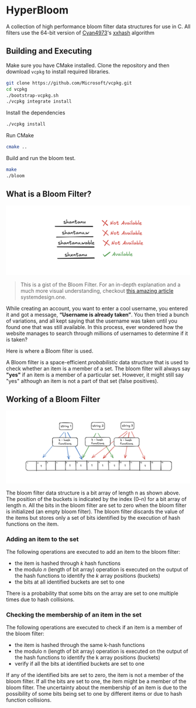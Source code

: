 # HyperBloom

A collection of high performance bloom filter data structures for use in C. All filters use the 64-bit version of [Cyan4973](https://github.com/Cyan4973)'s [xxhash](https://github.com/Cyan4973/xxhash) algorithm

## Building and Executing

Make sure you have CMake installed. Clone the repository and then download `vcpkg` to install required libraries.

```bash
git clone https://github.com/Microsoft/vcpkg.git
cd vcpkg
./bootstrap-vcpkg.sh
./vcpkg integrate install
```

Install the dependencies

```bash
./vcpkg install
```

Run CMake

```bash
cmake ..
```

Build and run the bloom test.

```bash
make
./bloom
```

## What is a Bloom Filter?

<div align="center">

![Header Image](assets/header.png)

</div>

> This is a gist of the Bloom Filter. For an in-depth explanation and a much more visual understanding, checkout [this amazing article](https://systemdesign.one/bloom-filters-explained/) systemdesign.one.

While creating an account, you want to enter a cool username, you entered it and got a message, **“Username is already taken”**. You then tried a bunch of variations, and all kept saying that the username was taken until you found one that was still available. In this process, ever wondered how the website manages to search through millions of usernames to determine if it is taken?

Here is where a Bloom filter is used.

A Bloom filter is a space-efficient _probabilistic_ data structure that is used to check whether an item is a member of a set.
The bloom filter will always say **"yes"** if an item is a member of a particular set. However, it might still say "yes" although
an item is not a part of that set (false positives).

## Working of a Bloom Filter

![Working of a Bloom Filter](assets/bloom-working.png)

The bloom filter data structure is a bit array of length n as shown above.
The position of the buckets is indicated by the index (0–n) for a bit array of length n.
All the bits in the bloom filter are set to zero when the bloom filter is initialized (an empty bloom filter).
The bloom filter discards the value of the items but stores only a set of bits identified by the execution of hash functions on the item.

### Adding an item to the set

The following operations are executed to add an item to the bloom filter:

-   the item is hashed through _k_ hash functions
-   the modulo _n_ (length of bit array) operation is executed on the output of the hash functions to identify the _k_ array positions (buckets)
-   the bits at all identified buckets are set to one

There is a probability that some bits on the array are set to one multiple times due to hash collisions.

### Checking the membership of an item in the set

The following operations are executed to check if an item is a member of the bloom filter:

-   the item is hashed through the same k-hash functions
-   the modulo n (length of bit array) operation is executed on the output of the hash functions to identify the k array positions (buckets)
-   verify if all the bits at identified buckets are set to one

If any of the identified bits are set to zero, the item is not a member of the bloom filter. If all the bits are set to one, the item might be a member of the bloom filter. The uncertainty about the membership of an item is due to the possibility of some bits being set to one by different items or due to hash function collisions.
